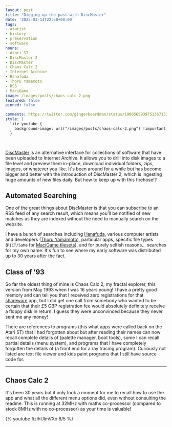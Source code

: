 ```yaml
---
layout: post
title: "Digging up the past with DiscMaster"
date: '2025-03-14T22:58+00:00'
tags:
- atarist
- history
- preservation
- software
nouns:
- Atari ST
- DiscMaster 2
- DiscMaster
- Chaos Calc 2
- Internet Archive
- Hanafuda
- Thoru Yamamoto
- RSS
- MaciGame
image: /images/posts/chaos-calc-2.png
featured: false
pinned: false

comments: https://twitter.com/gingerbeardman/status/1900565939751367132
style: |
  lite-youtube {
    background-image: url("/images/posts/chaos-calc-2.png") !important;
  }

---
```


[DiscMaster](https://discmaster.textfiles.com) is an alternative interface for collections of software that have been uploaded to Internet Archive. It allows you to drill into disk images to a file level and preview them in-place, download individual folders, zips, images, or whatever you like. It's been around for a while but has become bigger and better with the introduction of DiscMaster 2, which is ingesting huge amounts of new files daily. But how to keep up with this firehose!?

## Automated Searching

One of the great things about DiscMaster is that you can subscribe to an RSS feed of any search result, which means you'll be notified of new matches as they are indexed without the need to manually search on the website.

I have a bunch of searches including [Hanafuda](/2021/10/31/hypercard-hanafuda/), various computer artists and developers ([Thoru Yamamoto](/2023/12/16/see-the-sky-thoru-yamamoto-christmas-story-for-playdate/)), particular apps, specific file types (`PICT/SaMe` for [MaciGame tilesets](/2023/05/04/macigame-user-created-graphics/)), and for purely selfish reasons... searches for my own name. It's fun to see where my early software was distributed up to 30 years after the fact.

## Class of ’93

So far the oldest thing of mine is Chaos Calc 2, my fractal explorer, this version from May 1993 when I was 16 years young! I have a pretty good memory and can tell you that I received zero registrations for that [shareware](https://en.wikipedia.org/wiki/Shareware) app, but I did get one call from somebody who wanted to be certain that their £5 GBP registration fee would absolutely definitely receive a floppy disk in return. I guess they were unconvinced because they never sent me any money!

There are references to programs (this what apps were called back on the Atari ST) that I had forgotten about but after reading their names can now recall complete details of (palette manager, boot tools), some I can recall partial details (menu system), and programs that I have completely forgotten the details of (a front end for a ray tracing program). Curiously not listed are text file viewer and kids paint programs that I still have source code for.

----

## Chaos Calc 2

It's been 30 years but it only took a moment for me to recall how to use the app and what all the different menu options did, even without consulting the readme. This is running at 32MHz with maths co-processor (compared to stock 8MHz with no co-processor) as your time is valuable!

{% youtube fizIhUlmVXo 8/5 %}
